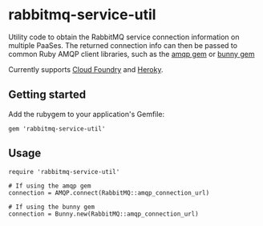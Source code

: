 # rabbitmq-service-util

Utility code to obtain the RabbitMQ service connection information on
multiple PaaSes.  The returned connection info can then be passed to
common Ruby AMQP client libraries, such as the
[amqp gem](https://github.com/ruby-amqp/amqp) or
[bunny gem](https://github.com/ruby-amqp/bunny)

Currently supports [Cloud Foundry](http://www.cloudfoundry.com) and
[Heroky](http://heroku.com).

## Getting started

Add the rubygem to your application's Gemfile:

    gem 'rabbitmq-service-util'

## Usage

    require 'rabbitmq-service-util'

    # If using the amqp gem
    connection = AMQP.connect(RabbitMQ::amqp_connection_url)

    # If using the bunny gem
    connection = Bunny.new(RabbitMQ::amqp_connection_url)
